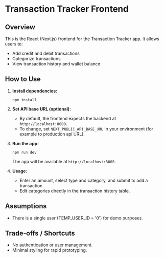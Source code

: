 # Transaction Tracker Frontend

## Overview

This is the React (Next.js) frontend for the Transaction Tracker app. It allows users to:
- Add credit and debit transactions
- Categorize transactions
- View transaction history and wallet balance

## How to Use

1. **Install dependencies:**
   ```
   npm install
   ```
2. **Set API base URL (optional):**
   - By default, the frontend expects the backend at `http://localhost:8000`.
   - To change, set `NEXT_PUBLIC_API_BASE_URL` in your environment (for example to production api URL).

3. **Run the app:**
   ```
   npm run dev
   ```
   The app will be available at `http://localhost:3000`.

4. **Usage:**
   - Enter an amount, select type and category, and submit to add a transaction.
   - Edit categories directly in the transaction history table.

## Assumptions

- There is a single user (TEMP_USER_ID = '0') for demo purposes.

## Trade-offs / Shortcuts

- No authentication or user management.
- Minimal styling for rapid prototyping.